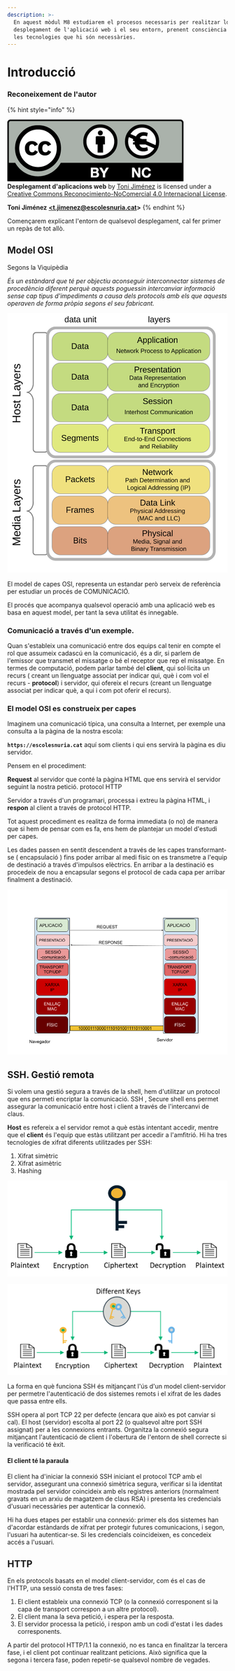 ```yaml
---
description: >-
  En aquest mòdul M8 estudiarem el procesos necessaris per realitzar ldel
  desplegament de l'aplicació web i el seu entorn, prenent consciència de totes
  les tecnologies que hi són necessàries.
---
```


# Introducció

### Reconeixement de l'autor

{% hint style="info" %}
   
 ![](.gitbook/assets/by-nc.eu.png)   
**Desplegament d'aplicacions web** by [Toni Jiménez](https://t-jimenez.gitbook.io/desplegament-d-aplicacions-web/) is licensed under a [Creative Commons Reconocimiento-NoComercial 4.0 Internacional License](http://creativecommons.org/licenses/by-nc/4.0/).

**Toni Jiménez** [**&lt;t.jimenez@escolesnuria.cat**](mailto:t.jimenez@escolesnuria.cat)**&gt;**
{% endhint %}

Començarem explicant l'entorn de qualsevol desplegament, cal fer primer un repàs de tot allò.

## Model OSI

Segons la Viquipèdia

_És un estàndard que té per objectiu aconseguir interconnectar sistemes de procedència diferent perquè aquests poguessin intercanviar informació sense cap tipus d'impediments a causa dels protocols amb els que aquests operaven de forma pròpia segons el seu fabricant._

![Model capes OSI](.gitbook/assets/osi_model_v1.svg)

El model de capes OSI, representa un estandar però serveix de referència per estudiar un procés de COMUNICACIÓ. 

El procés que acompanya qualsevol operació amb una aplicació web es basa en aquest model, per tant la seva utilitat és innegable.

### Comunicació a través d'un exemple.

Quan s'estableix una comunicació entre dos equips cal tenir en compte el rol que assumeix cadascú en la comunicació, és a dir, si parlem de l'emissor que transmet el missatge o bé el receptor que rep el missatge. En termes de computació, podem parlar també del **client**, qui sol·licita un recurs \( creant un llenguatge associat per indicar qui, què i com vol el recurs - **protocol**\) i servidor, qui ofereix el recurs \(creant un llenguatge associat per indicar què, a qui i com pot oferir el recurs\).

### El model OSI es construeix per capes

Imaginem una comunicació típica, una consulta a Internet, per exemple una consulta a la pàgina de la nostra escola:

**`https://escolesnuria.cat`** aquí som clients i qui ens servirà la pàgina es diu servidor.

Pensem en el procediment:

**Request** al servidor que conté la pàgina HTML que ens servirà el servidor seguint la nostra petició. protocol HTTP

Servidor a través d'un programari, processa i extreu la pàgina HTML, i **respon** al client a través de protocol HTTP.

Tot aquest procediment es realitza de forma immediata \(o no\) de manera que si hem de pensar com es fa, ens hem de plantejar un model d'estudi per capes.

Les dades passen en sentit descendent a través de les capes transformant-se \( encapsulació \) fins poder arribar al medi físic on es transmetre a l'equip de destinació a través d'impulsos elèctrics. En arribar a la destinació es procedeix de nou a encapsular segons el protocol de cada capa per arribar finalment a destinació.

![Nivells OSI en una comunicaci&#xF3;](.gitbook/assets/osi.png)

## SSH. Gestió remota

Si volem una gestió segura a través de la shell, hem d'utilitzar un protocol que ens permeti encriptar la comunicació. SSH , Secure shell ens permet assegurar la comunicació   entre host i client a través de l'intercanvi de claus.

**Host** es refereix a el servidor remot a què estàs intentant accedir, mentre que el **client** és l'equip que estàs utilitzant per accedir a l'amfitrió. Hi ha tres tecnologies de xifrat diferents utilitzades per SSH:

1. Xifrat simètric  
2. Xifrat asimètric  
3. Hashing

![Xifrat sim&#xE8;tric](.gitbook/assets/symmetric-vs-asymmetric-symmetric-example.png)

![Xifrat asim&#xE9;tric amb clau p&#xFA;blica i privada](.gitbook/assets/symmetric-vs-asymmetric-asymmetric-encryption-example.png)

La forma en què funciona SSH és mitjançant l'ús d'un model client-servidor per permetre l'autenticació de dos sistemes remots i el xifrat de les dades que passa entre ells.

SSH opera al port TCP 22 per defecte \(encara que això es pot canviar si cal\). El host \(servidor\) escolta al port 22 \(o qualsevol altre port SSH assignat\) per a les connexions entrants. Organitza la connexió segura mitjançant l'autenticació de client i l'obertura de l'entorn de shell correcte si la verificació té èxit.

#### El client té la paraula

El client ha d'iniciar la connexió SSH iniciant el protocol TCP amb el servidor, assegurant una connexió simètrica segura, verificar si la identitat mostrada pel servidor coincideix amb els registres anteriors \(normalment gravats en un arxiu de magatzem de claus RSA\) i presenta les credencials d'usuari necessàries per autenticar la connexió.

Hi ha dues etapes per establir una connexió: primer els dos sistemes han d'acordar estàndards de xifrat per protegir futures comunicacions, i segon, l'usuari ha autenticar-se. Si les credencials coincideixen, es concedeix accés a l'usuari.

## HTTP 

En els protocols basats en el model client-servidor, com és el cas de l'HTTP, una sessió consta de tres fases: 

1. El client estableix una connexió TCP \(o la connexió corresponent si la capa de transport correspon a un altre protocol\). 
2. El client mana la seva petició, i espera per la resposta. 
3. El servidor processa la petició, i respon amb un codi d'estat i les dades corresponents. 

A partir del protocol HTTP/1.1 la connexió, no es tanca en finalitzar la tercera fase, i el client pot continuar realitzant peticions. Això significa que la segona i tercera fase, poden repetir-se qualsevol nombre de vegades.



